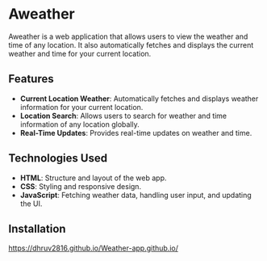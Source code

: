 # Aweather

Aweather is a web application that allows users to view the weather and time of any location. It also automatically fetches and displays the current weather and time for your current location.

## Features

- **Current Location Weather**: Automatically fetches and displays weather information for your current location.
- **Location Search**: Allows users to search for weather and time information of any location globally.
- **Real-Time Updates**: Provides real-time updates on weather and time.

## Technologies Used

- **HTML**: Structure and layout of the web app.
- **CSS**: Styling and responsive design.
- **JavaScript**: Fetching weather data, handling user input, and updating the UI.

## Installation

https://dhruv2816.github.io/Weather-app.github.io/
